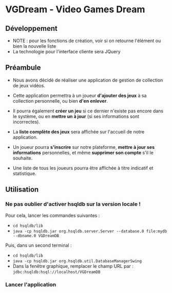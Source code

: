 # VGDream - Video Games Dream

## Développement
* NOTE : pour les fonctions de création, voir si on retourne l'élément ou bien la nouvelle liste 
* La technologie pour l'interface cliente sera JQuery

## Préambule
* Nous avons décidé de réaliser une application de gestion de collection de jeux vidéos.

* Cette application permettra à un joueur **d'ajouter des jeux** à sa collection personnelle, ou bien **d'en enlever**.
* Il pourra également **créer un jeu** si ce dernier n'existe pas encore dans le système, ou en **mettre un à jour** (si ses informations sont incorrectes).

* La **liste complète des jeux** sera affichée sur l'accueil de notre application.

* Un joueur pourra **s'inscrire** sur notre plateforme, **mettre à jour ses informations** personnelles, et même **supprimer son compte** s'il le souhaite.
* Une liste de tous les joueurs pourra être affichée à titre indicatif et statistique.

## Utilisation
### Ne pas oublier d'activer hsqldb sur la version locale !
Pour cela, lancer les commandes suivantes :
- ```cd hsqldb/lib```
- ```java -cp hsqldb.jar org.hsqldb.server.Server --database.0 file:mydb --dbname.0 VGDreamDB```

Puis, dans un second terminal :
- ```cd hsqldb/lib```
- ```java -cp hsqldb.jar org.hsqldb.util.DatabaseManagerSwing```
- Dans la fenêtre graphique, remplacer le champ URL par : `jdbc:hsqldb:hsql://localhost/VGDreamDB`

### Lancer l'application
